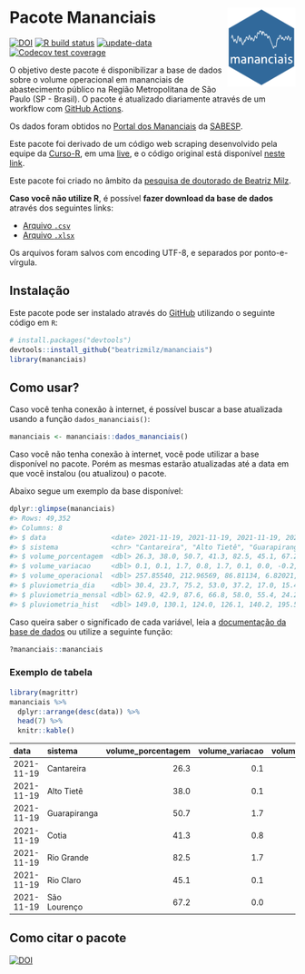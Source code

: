 
<!-- README.md is generated from README.Rmd. Please edit that file -->

# Pacote Mananciais <img src="man/figures/hexlogo.png" align="right" width = "120px"/>

<!-- badges: start -->

[![DOI](https://zenodo.org/badge/DOI/10.5281/zenodo.4733056.svg)](https://doi.org/10.5281/zenodo.4733056)
[![R build
status](https://github.com/beatrizmilz/mananciais/workflows/R-CMD-check/badge.svg)](https://github.com/beatrizmilz/mananciais/actions)
[![update-data](https://github.com/beatrizmilz/mananciais/actions/workflows/2-update_data.yaml/badge.svg)](https://github.com/beatrizmilz/mananciais/actions/workflows/2-update_data.yaml)
[![Codecov test
coverage](https://codecov.io/gh/beatrizmilz/mananciais/branch/master/graph/badge.svg)](https://codecov.io/gh/beatrizmilz/mananciais?branch=master)
<!-- badges: end -->

O objetivo deste pacote é disponibilizar a base de dados sobre o volume
operacional em mananciais de abastecimento público na Região
Metropolitana de São Paulo (SP - Brasil). O pacote é atualizado
diariamente através de um workflow com [GitHub
Actions](https://github.com/beatrizmilz/mananciais/actions).

Os dados foram obtidos no [Portal dos
Mananciais](http://mananciais.sabesp.com.br/Situacao) da
[SABESP](http://site.sabesp.com.br/site/Default.aspx).

Este pacote foi derivado de um código web scraping desenvolvido pela
equipe da [Curso-R](https://www.curso-r.com/), em uma
[live](https://youtu.be/jvZIxrMmOcQ), e o código original está
disponível [neste
link](https://github.com/curso-r/lives/blob/master/drafts/20200730_scraper_sabesp.R).

Este pacote foi criado no âmbito da [pesquisa de doutorado de Beatriz
Milz](https://beatrizmilz.github.io/tese/).

**Caso você não utilize R**, é possível **fazer download da base de
dados** através dos seguintes links:

  - [Arquivo
    `.csv`](https://github.com/beatrizmilz/mananciais/raw/master/inst/extdata/mananciais.csv)
  - [Arquivo
    `.xlsx`](https://github.com/beatrizmilz/mananciais/blob/master/inst/extdata/mananciais.xlsx?raw=true)

Os arquivos foram salvos com encoding UTF-8, e separados por
ponto-e-vírgula.

## Instalação

Este pacote pode ser instalado através do [GitHub](https://github.com/)
utilizando o seguinte código em `R`:

``` r
# install.packages("devtools")
devtools::install_github("beatrizmilz/mananciais")
library(mananciais)
```

## Como usar?

Caso você tenha conexão à internet, é possível buscar a base atualizada
usando a função `dados_mananciais()`:

``` r
mananciais <- mananciais::dados_mananciais() 
```

Caso você não tenha conexão à internet, você pode utilizar a base
disponível no pacote. Porém as mesmas estarão atualizadas até a data em
que você instalou (ou atualizou) o pacote.

Abaixo segue um exemplo da base disponível:

``` r
dplyr::glimpse(mananciais)
#> Rows: 49,352
#> Columns: 8
#> $ data                <date> 2021-11-19, 2021-11-19, 2021-11-19, 2021-11-19, 2…
#> $ sistema             <chr> "Cantareira", "Alto Tietê", "Guarapiranga", "Cotia…
#> $ volume_porcentagem  <dbl> 26.3, 38.0, 50.7, 41.3, 82.5, 45.1, 67.2, 26.2, 37…
#> $ volume_variacao     <dbl> 0.1, 0.1, 1.7, 0.8, 1.7, 0.1, 0.0, -0.2, -0.2, -0.…
#> $ volume_operacional  <dbl> 257.85540, 212.96569, 86.81134, 6.82021, 92.54109,…
#> $ pluviometria_dia    <dbl> 30.4, 23.7, 75.2, 53.0, 37.2, 17.0, 15.4, 0.0, 0.1…
#> $ pluviometria_mensal <dbl> 62.9, 42.9, 87.6, 66.8, 58.0, 55.4, 24.2, 32.5, 19…
#> $ pluviometria_hist   <dbl> 149.0, 130.1, 124.0, 126.1, 140.2, 195.5, 154.6, 1…
```

Caso queira saber o significado de cada variável, leia a [documentação
da base de
dados](https://beatrizmilz.github.io/mananciais/reference/mananciais.html)
ou utilize a seguinte função:

``` r
?mananciais::mananciais
```

### Exemplo de tabela

``` r
library(magrittr)
mananciais %>% 
  dplyr::arrange(desc(data)) %>% 
  head(7) %>%
  knitr::kable()
```

| data       | sistema      | volume\_porcentagem | volume\_variacao | volume\_operacional | pluviometria\_dia | pluviometria\_mensal | pluviometria\_hist |
| :--------- | :----------- | ------------------: | ---------------: | ------------------: | ----------------: | -------------------: | -----------------: |
| 2021-11-19 | Cantareira   |                26.3 |              0.1 |           257.85540 |              30.4 |                 62.9 |              149.0 |
| 2021-11-19 | Alto Tietê   |                38.0 |              0.1 |           212.96569 |              23.7 |                 42.9 |              130.1 |
| 2021-11-19 | Guarapiranga |                50.7 |              1.7 |            86.81134 |              75.2 |                 87.6 |              124.0 |
| 2021-11-19 | Cotia        |                41.3 |              0.8 |             6.82021 |              53.0 |                 66.8 |              126.1 |
| 2021-11-19 | Rio Grande   |                82.5 |              1.7 |            92.54109 |              37.2 |                 58.0 |              140.2 |
| 2021-11-19 | Rio Claro    |                45.1 |              0.1 |             6.16704 |              17.0 |                 55.4 |              195.5 |
| 2021-11-19 | São Lourenço |                67.2 |              0.0 |            59.72155 |              15.4 |                 24.2 |              154.6 |

## Como citar o pacote

[![DOI](https://zenodo.org/badge/DOI/10.5281/zenodo.4733056.svg)](https://doi.org/10.5281/zenodo.4733056)
